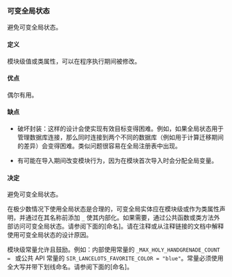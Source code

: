 ### 可变全局状态 

避免可变全局状态。

#### 定义 

模块级值或类属性，可以在程序执行期间被修改。

#### 优点 

偶尔有用。

#### 缺点 

* 破坏封装：这样的设计会使实现有效目标变得困难。例如，如果全局状态用于管理数据库连接，那么同时连接到两个不同的数据库（例如用于计算迁移期间的差异）会变得困难。类似问题很容易在全局注册表中出现。

* 有可能在导入期间改变模块行为，因为在模块首次导入时会分配全局变量。

#### 决定 

避免可变全局状态。

在极少数情况下使用全局状态是合理的，可变全局实体应在模块级或作为类属性声明，并通过在其名称前添加 `_` 使其内部化。如果需要，通过公共函数或类方法外部访问可变全局状态。请参阅下面的[命名]。请在注释或从注释链接的文档中解释使用可变全局状态的设计原因。

模块级常量允许且鼓励。例如：内部使用常量的 `_MAX_HOLY_HANDGRENADE_COUNT = ` 或公共 API 常量的 `SIR_LANCELOTS_FAVORITE_COLOR = "blue"`。常量必须使用全大写并带下划线命名。请参阅下面的[命名]。
